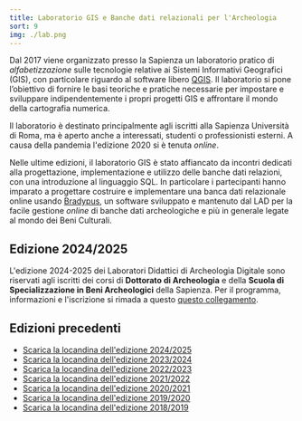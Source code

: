 ```yaml
---
title: Laboratorio GIS e Banche dati relazionali per l'Archeologia
sort: 9
img: ./lab.png
---
```


Dal 2017 viene organizzato presso la Sapienza un laboratorio pratico di _alfabetizzazione_ sulle tecnologie relative ai Sistemi Informativi Geografici (GIS), con particolare riguardo al software libero [QGIS](https://www.qgis.org/). Il laboratorio si pone l’obiettivo di fornire le basi teoriche e pratiche necessarie per impostare e sviluppare indipendentemente i propri progetti GIS e affrontare il mondo della cartografia numerica.

Il laboratorio è destinato principalmente agli iscritti alla Sapienza Università di Roma, ma è aperto anche a interessati, studenti o professionisti esterni. A causa della pandemia l'edizione 2020 si è tenuta _online_.

Nelle ultime edizioni, il laboratorio GIS è stato affiancato da incontri dedicati alla progettazione, implementazione e utilizzo delle banche dati relazioni, con una introduzione al linguaggio SQL. In particolare i partecipanti hanno imparato a progettare costruire e implementare una banca dati relazionale online usando [Bradypus](/ricerca/bradypus-cloud-databases/), un software sviluppato e mantenuto dal LAD per la facile gestione _online_ di banche dati archeologiche e più in generale legate al mondo dei Beni Culturali.


## Edizione 2024/2025
L'edizione 2024-2025 dei Laboratori Didattici di Archeologia Digitale sono riservati agli iscritti dei corsi di **Dottorato di Archeologia** e della **Scuola di Specializzazione in Beni Archeologici** della Sapienza. Per il programma, informazioni e l'iscrizione si rimada a questo [questo collegamento](../../notizie/2024-11-24-laboratori-didattici-di-archeologia-digitale-2024-2025/).

## Edizioni precedenti
- [Scarica la locandina dell'edizione 2024/2025](lab-gis-2024-2025.pdf)
- [Scarica la locandina dell'edizione 2023/2024](lab-gis-2023-2024.pdf)
- [Scarica la locandina dell'edizione 2022/2023](lab-gis-2022-2023.pdf)
- [Scarica la locandina dell'edizione 2021/2022](lab-gis-2021-2022.pdf)
- [Scarica la locandina dell'edizione 2020/2021](lab-gis-2020-2021.pdf)
- [Scarica la locandina dell'edizione 2019/2020](lab-gis-2019-2020.pdf)
- [Scarica la locandina dell'edizione 2018/2019](lab-gis-2018-2019.pdf)
